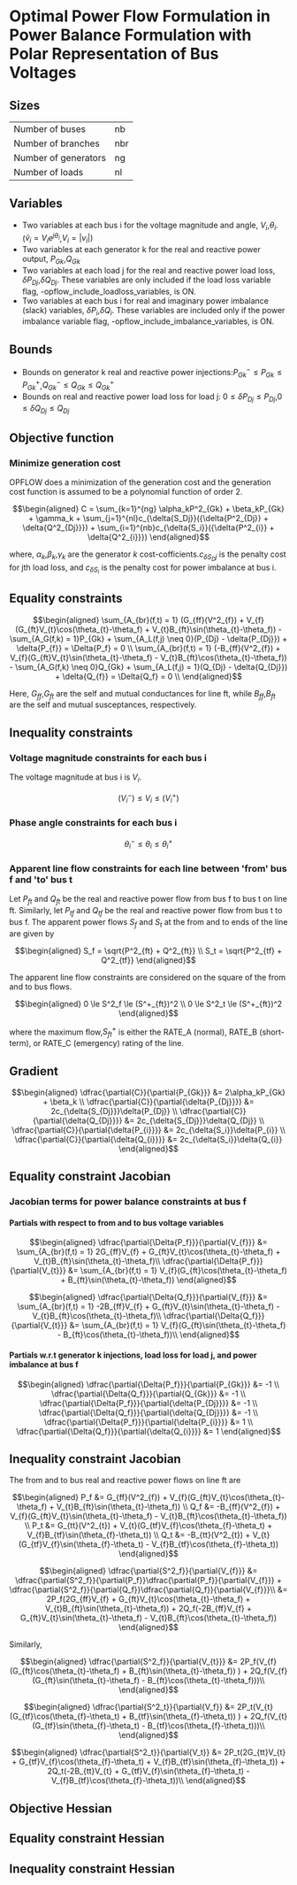 # Optimal Power Flow Formulation in Power Balance Formulation with Polar Representation of Bus Voltages

## Sizes

<table>
<tr>
<td>Number of buses</td> <td>nb</td>
</tr>
<tr>
<td>Number of branches</td> <td>nbr</td>
</tr>
<tr>
<td>Number of generators</td> <td>ng</td>
</tr>
<tr>
<td>Number of loads</td> <td>nl</td>
</tr>
</table>

## Variables

- Two variables at each bus i for the voltage magnitude and angle, $`V_{i}`$,$`\theta_{i}`$. ($`\tilde{v}_{i} = V_{i}e^{j\theta_{i}}`$,$`V_{i}= \left | {v}_{i} \right | `$)
- Two variables at each generator k for the real and reactive power output, $`P_{Gk}`$,$`Q_{Gk}`$
- Two variables at each load j for the real and reactive power load loss, $`\delta{P_{Dj}}`$,$`\delta{Q_{Dj}}`$. These variables are only included 
if the load loss variable flag, -opflow_include_loadloss_variables, is ON.
- Two variables at each bus i for real and imaginary power imbalance (slack) variables, $`\delta{P_{i}}`$,$`\delta{Q_{i}}`$. These variables are included
only if the power imbalance variable flag, -opflow_include_imbalance_variables, is ON.

## Bounds

- Bounds on generator k real and reactive power injections:$`P_{Gk}^- \le P_{Gk} \le P_{Gk}^+`$,$`Q_{Gk}^- \le Q_{Gk} \le Q_{Gk}^+`$
- Bounds on real and reactive power load loss for load j: $`0 \le \delta{P_{Dj}} \le P_{Dj}`$,$`0 \le \delta{Q_{Dj}} \le Q_{Dj}`$


## Objective function

### Minimize generation cost
OPFLOW does a minimization of the generation cost and the generation cost function is assumed to be a polynomial function of order 2.
```math
\begin{aligned}
C = \sum_{k=1}^{ng} \alpha_kP^2_{Gk} + \beta_kP_{Gk} + \gamma_k + \sum_{j=1}^{nl}c_{\delta{S_Dj}}({\delta{P^2_{Dj}} + \delta{Q^2_{Dj}}}) 
+ \sum_{i=1}^{nb}c_{\delta{S_i}}({\delta{P^2_{i}} + \delta{Q^2_{i}}})
\end{aligned}
```
where, $`\alpha_k`$,$`\beta_k`$,$`\gamma_k`$ are the generator $`k`$ cost-cofficients.$`c_{\delta{S_Dj}}`$ is the penalty cost for jth load loss, 
and $`c_{\delta{S_i}}`$ is the penalty cost for power imbalance at bus i.

## Equality constraints

```math
\begin{aligned}
\sum_{A_{br}(f,t) = 1} (G_{ff}(V^2_{f}) + V_{f}(G_{ft}V_{t}\cos(\theta_{t}-\theta_f) + V_{t}B_{ft}\sin(\theta_{t}-\theta_f))
- \sum_{A_G(f,k) = 1}P_{Gk} + \sum_{A_L(f,j) \neq 0}(P_{Dj} - \delta{P_{Dj}}) + \delta{P_{f}} = \Delta{P_f} = 0 \\
\sum_{A_{br}(f,t) = 1} (-B_{ff}(V^2_{f}) + V_{f}(G_{ft}V_{t}\sin(\theta_{t}-\theta_f) - V_{t}B_{ft}\cos(\theta_{t}-\theta_f))
    - \sum_{A_G(f,k) \neq 0}Q_{Gk} + \sum_{A_L(f,j) = 1}(Q_{Dj} - \delta{Q_{Dj}}) + \delta{Q_{f}} = \Delta{Q_f} = 0 \\
\end{aligned}
```
Here, $`G_{ff}`$,$`G_{ft}`$ are the self and mutual conductances for line ft, while $`B_{ff}`$,$`B_{ft}`$ are the
self and mutual susceptances, respectively.


## Inequality constraints

### Voltage magnitude constraints for each bus i
The voltage magnitude at bus i is $`V_{i} `$. 
```math
(V^-_i) \le V_{i}  \le (V^+_i)
```
### Phase angle constraints for each bus i
```math
\theta_{i}^{-}\leq \theta _{i}\leq \theta _{i}^{+}
```

### Apparent line flow constraints for each line between 'from' bus f and 'to' bus t
Let $`P_{ft}`$ and $`Q_{ft}`$ be the real and reactive power flow from bus f to bus t on line ft. 
Similarly, let $`P_{tf}`$ and $`Q_{tf}`$ be the real and reactive power flow from bus t to bus f.
The apparent power flows $`S_{f}`$ and $`S_{t}`$ at the from and to ends of the line are given by
```math
\begin{aligned}
S_f = \sqrt{P^2_{ft} + Q^2_{ft}} \\
S_t = \sqrt{P^2_{tf} + Q^2_{tf}}
\end{aligned}
```
The apparent line flow constraints are considered on the square of the from and to bus flows.
```math
\begin{aligned}
0 \le S^2_f \le (S^+_{ft})^2 \\
0 \le S^2_t \le (S^+_{ft})^2
\end{aligned}
```
where the maximum flow,$`S^+_{ft}`$ is either the RATE_A (normal), RATE_B (short-term), or RATE_C (emergency) rating of the line.



## Gradient

```math
\begin{aligned}
\dfrac{\partial{C}}{\partial{P_{Gk}}} &= 2\alpha_kP_{Gk} + \beta_k \\
\dfrac{\partial{C}}{\partial{\delta{P_{Dj}}}} &= 2c_{\delta{S_{Dj}}}\delta{P_{Dj}} \\
\dfrac{\partial{C}}{\partial{\delta{Q_{Dj}}}} &= 2c_{\delta{S_{Dj}}}\delta{Q_{Dj}} \\
\dfrac{\partial{C}}{\partial{\delta{P_{i}}}} &= 2c_{\delta{S_i}}\delta{P_{i}} \\
\dfrac{\partial{C}}{\partial{\delta{Q_{i}}}} &= 2c_{\delta{S_i}}\delta{Q_{i}}
\end{aligned}
```


## Equality constraint Jacobian

### Jacobian terms for power balance constraints at bus f

#### Partials with respect to from and to bus voltage variables

```math
\begin{aligned}
\dfrac{\partial{\Delta{P_f}}}{\partial{V_{f}}} &= \sum_{A_{br}(f,t) = 1} 2G_{ff}V_{f} + G_{ft}V_{t}\cos(\theta_{t}-\theta_f) + V_{t}B_{ft}\sin(\theta_{t}-\theta_f)\\
\dfrac{\partial{\Delta{P_f}}}{\partial{V_{t}}} &= \sum_{A_{br}(f,t) = 1} V_{f}(G_{ft}\cos(\theta_{t}-\theta_f) + B_{ft}\sin(\theta_{t}-\theta_f))
\end{aligned}
```
```math
\begin{aligned}
\dfrac{\partial{\Delta{Q_f}}}{\partial{V_{f}}} &= \sum_{A_{br}(f,t) = 1} -2B_{ff}V_{f} + G_{ft}V_{t}\sin(\theta_{t}-\theta_f) - V_{t}B_{ft}\cos(\theta_{t}-\theta_f)\\
\dfrac{\partial{\Delta{Q_f}}}{\partial{V_{t}}} &= \sum_{A_{br}(f,t) = 1} V_{f}(G_{ft}\sin(\theta_{t}-\theta_f) - B_{ft}\cos(\theta_{t}-\theta_f))\\

\end{aligned}
```
#### Partials w.r.t generator k injections, load loss for load j, and power imbalance at bus f

```math
\begin{aligned}
\dfrac{\partial{\Delta{P_f}}}{\partial{P_{Gk}}} &= -1 \\
\dfrac{\partial{\Delta{Q_f}}}{\partial{Q_{Gk}}} &= -1 \\
\dfrac{\partial{\Delta{P_f}}}{\partial{\delta{P_{Dj}}}} &= -1 \\
\dfrac{\partial{\Delta{Q_f}}}{\partial{\delta{Q_{Dj}}}} &= -1 \\
\dfrac{\partial{\Delta{P_f}}}{\partial{\delta{P_{i}}}} &= 1 \\
\dfrac{\partial{\Delta{Q_f}}}{\partial{\delta{Q_{i}}}} &= 1
\end{aligned}
```


## Inequality constraint Jacobian

The from and to bus real and reactive power flows on line ft are

```math
\begin{aligned}
  P_f &=  G_{ff}(V^2_{f}) + V_{f}(G_{ft}V_{t}\cos(\theta_{t}-\theta_f) + V_{t}B_{ft}\sin(\theta_{t}-\theta_f)) \\
  Q_f &= -B_{ff}(V^2_{f}) + V_{f}(G_{ft}V_{t}\sin(\theta_{t}-\theta_f) - V_{t}B_{ft}\cos(\theta_{t}-\theta_f)) \\
  P_t &=  G_{tt}(V^2_{t}) + V_{t}(G_{tf}V_{f}\cos(\theta_{f}-\theta_t) + V_{f}B_{tf}\sin(\theta_{f}-\theta_t))  \\
  Q_t &= -B_{tt}(V^2_{t}) + V_{t}(G_{tf}V_{f}\sin(\theta_{f}-\theta_t) - V_{f}B_{tf}\cos(\theta_{f}-\theta_t))
\end{aligned}
```
```math
\begin{aligned}
\dfrac{\partial{S^2_f}}{\partial{V_{f}}} &= \dfrac{\partial{S^2_f}}{\partial{P_f}}\dfrac{\partial{P_f}}{\partial{V_{f}}} 
                                           + \dfrac{\partial{S^2_f}}{\partial{Q_f}}\dfrac{\partial{Q_f}}{\partial{V_{f}}}\\
                                          &= 2P_f(2G_{ff}V_{f} + G_{ft}V_{t}\cos(\theta_{t}-\theta_f) + V_{t}B_{ft}\sin(\theta_{t}-\theta_f)) 
                                          + 2Q_f(-2B_{ff}V_{f} + G_{ft}V_{t}\sin(\theta_{t}-\theta_f) - V_{t}B_{ft}\cos(\theta_{t}-\theta_f))
\end{aligned}
```
Similarly,
```math
\begin{aligned}
\dfrac{\partial{S^2_f}}{\partial{V_{t}}} &= 2P_f(V_{f}(G_{ft}\cos(\theta_{t}-\theta_f) + B_{ft}\sin(\theta_{t}-\theta_f)) ) 
                                                + 2Q_f(V_{f}(G_{ft}\sin(\theta_{t}-\theta_f) - B_{ft}\cos(\theta_{t}-\theta_f)))\\
\end{aligned}
```
```math
\begin{aligned}
\dfrac{\partial{S^2_t}}{\partial{V_f}} &= 2P_t(V_{t}(G_{tf}\cos(\theta_{f}-\theta_t) + B_{tf}\sin(\theta_{f}-\theta_t)) ) 
                                                + 2Q_f(V_{t}(G_{tf}\sin(\theta_{f}-\theta_t) - B_{tf}\cos(\theta_{f}-\theta_t)))\\
\end{aligned}
```
```math
\begin{aligned}
\dfrac{\partial{S^2_t}}{\partial{V_t}} &= 2P_t(2G_{tt}V_{t} + G_{tf}V_{f}\cos(\theta_{f}-\theta_t) + V_{f}B_{tf}\sin(\theta_{f}-\theta_t)) 
                                                + 2Q_t(-2B_{tt}V_{t} + G_{tf}V_{f}\sin(\theta_{f}-\theta_t) - V_{f}B_{tf}\cos(\theta_{f}-\theta_t))\\
\end{aligned}
```


## Objective Hessian
## Equality constraint Hessian
## Inequality constraint Hessian